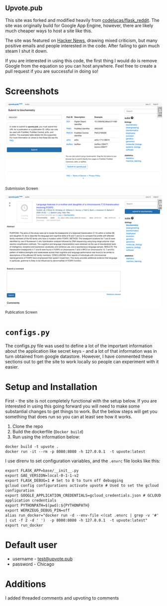 Upvote.pub
---

This site was forked and modified heavily from [codelucas/flask_reddit](https://github.com/codelucas/flask_reddit). The site was originally build for Google App Engine, however, there are likely much cheaper ways to host a site like this.

The site was featured on [Hacker News](https://news.ycombinator.com/item?id=16273171), drawing mixed criticism, but many positive emails and people interested in the code. After failing to gain much steam I shut it down.

If you are interested in using this code, the first thing I would do is remove Google from the equation so you can host anywhere. Feel free to create a pull request if you are successful in doing so!

# Screenshots

![screenshot 1](/images/screen1.png)
<small>Submission Screen</small>

![screenshot 1](/images/screen2.png)
<small>Publication Screen</small>

# `configs.py`

The configs.py file was used to define a lot of the important information about the application like secret keys - and a lot of that information was in turn obtained from google datastore. However, I have commented these sections out to get the site to work locally so people can experiment with it easier.

# Setup and Installation

First - the site is not completely functional with the setup below. If you are interested in using this going forward you will need to make some substantial changes to get things to work. But the below steps will get you something that does run so you can at least see how it works.

1. Clone the repo
2. Build the dockerfile (`Docker build`)
3. Run using the information below:

```
docker build -t upvote .
docker run -it --rm -p 8080:8080 -h 127.0.0.1  -t upvote:latest
```

I use direnv to set configuration variables, and the `.envrc` file looks like this:

```
export FLASK_APP=base/__init__.py
export GAE_VERSION=local-0-1-1-v2
export FLASK_DEBUG=1 # Set to 0 to turn off debugging
gcloud config configurations activate upvote # Used to set the gcloud configuration
export GOOGLE_APPLICATION_CREDENTIALS=gcloud_credentials.json # GCLOUD application credentials
export PYTHONPATH=$(pwd):${PYTHONPATH}
export WERKZEUG_DEBUG_PIN=off
alias run_docker="docker run -d --env-file <(cat .envrc | grep -v '#' | cut -f 2 -d ' ')  -p 8080:8080 -h 127.0.0.1  -t upvote:latest"
export run_docker
```

# Default user

* username - test@upvote.pub
* password - Chicago

# Additions

I added threaded comments and upvoting to comments

